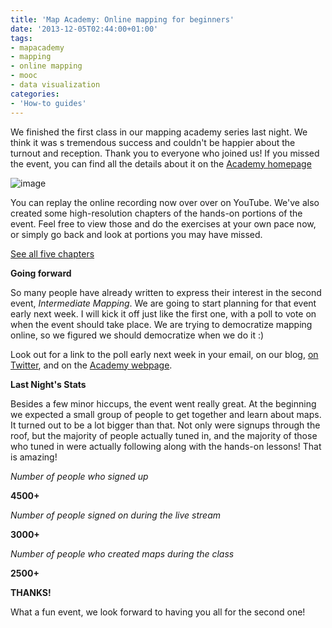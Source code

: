 ```yaml
---
title: 'Map Academy: Online mapping for beginners'
date: '2013-12-05T02:44:00+01:00'
tags:
- mapacademy
- mapping
- online mapping
- mooc
- data visualization
categories:
- 'How-to guides'
---
```


We finished the first class in our mapping academy series last night. We think it was s tremendous success and couldn't be happier about the turnout and reception. Thank you to everyone who joined us! If you missed the event, you can find all the details about it on the <a href="http://cartodb.com/academy">Academy homepage</a>

<img alt="image" src="http://i.imgur.com/c8xDY32.png"/>

You can replay the online recording now over over on YouTube. We've also created some high-resolution chapters of the hands-on portions of the event. Feel free to view those and do the exercises at your own pace now, or simply go back and look at portions you may have missed. 

<a href="https://vimeo.com/channels/638059">See all five chapters</a>

**Going forward**

So many people have already written to express their interest in the second event, _Intermediate Mapping_. We are going to start planning for that event early next week. I will kick it off just like the first one, with a poll to vote on when the event should take place. We are trying to democratize mapping online, so we figured we should democratize when we do it :)

Look out for a link to the poll early next week in your email, on our blog, <a href="https://twitter.com/cartodb">on Twitter</a>, and on the <a href="http://cartodb.com/academy">Academy webpage</a>. 

**Last Night's Stats**

Besides a few minor hiccups, the event went really great. At the beginning we expected a small group of people to get together and learn about maps. It turned out to be a lot bigger than that. Not only were signups through the roof, but the majority of people actually tuned in, and the majority of those who tuned in were actually following along with the hands-on lessons! That is amazing!

_Number of people who signed up_

**4500+**

_Number of people signed on during the live stream_

**3000+<br/>**

_Number of people who created maps during the class_

**2500+**

**THANKS!**

What a fun event, we look forward to having you all for the second one!
